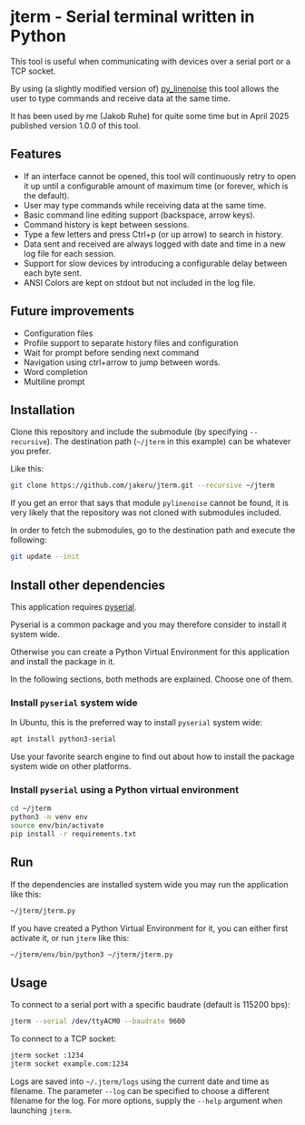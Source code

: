 # jterm - Serial terminal written in Python

This tool is useful when communicating with devices over a serial port or a TCP
socket.

By using (a slightly modified version of)
[py_linenoise](https://github.com/deadsy/py_linenoise) this tool allows the user
to type commands and receive data at the same time.

It has been used by me (Jakob Ruhe) for quite some time but in April 2025
published version 1.0.0 of this tool.

## Features

- If an interface cannot be opened, this tool will continuously retry to open it
  up until a configurable amount of maximum time (or forever, which is the default).
- User may type commands while receiving data at the same time.
- Basic command line editing support (backspace, arrow keys).
- Command history is kept between sessions.
- Type a few letters and press Ctrl+p (or up arrow) to search in history.
- Data sent and received are always logged with date and time in a new log file
  for each session.
- Support for slow devices by introducing a configurable delay between each byte
  sent.
- ANSI Colors are kept on stdout but not included in the log file.

## Future improvements

- Configuration files
- Profile support to separate history files and configuration
- Wait for prompt before sending next command
- Navigation using ctrl+arrow to jump between words.
- Word completion
- Multiline prompt

## Installation

Clone this repository and include the submodule (by specifying `--recursive`).
The destination path (`~/jterm` in this example) can be whatever you prefer.

Like this:

``` sh
git clone https://github.com/jakeru/jterm.git --recursive ~/jterm
```

If you get an error that says that module `pylinenoise` cannot be found, it is
very likely that the repository was not cloned with submodules included.

In order to fetch the submodules, go to the destination path and execute the
following:

``` sh
git update --init
```

## Install other dependencies

This application requires [pyserial](https://pypi.org/project/pyserial/).

Pyserial is a common package and you may therefore consider to install it system
wide.

Otherwise you can create a Python Virtual Environment for this application and
install the package in it.

In the following sections, both methods are explained. Choose one of them.

### Install `pyserial` system wide

In Ubuntu, this is the preferred way to install `pyserial` system wide:

``` sh
apt install python3-serial
```

Use your favorite search engine to find out about how to install the package
system wide on other platforms.

### Install `pyserial` using a Python virtual environment

``` sh
cd ~/jterm
python3 -m venv env
source env/bin/activate
pip install -r requirements.txt
```

## Run

If the dependencies are installed system wide you may run the application like
this:

``` sh
~/jterm/jterm.py
```

If you have created a Python Virtual Environment for it, you can either first
activate it, or run `jterm` like this:

``` sh
~/jterm/env/bin/python3 ~/jterm/jterm.py
```

## Usage

To connect to a serial port with a specific baudrate (default is 115200 bps):

``` sh
jterm --serial /dev/ttyACM0 --baudrate 9600
```

To connect to a TCP socket:

``` sh
jterm socket :1234
jterm socket example.com:1234
```

Logs are saved into `~/.jterm/logs` using the current date and time as filename.
The parameter `--log` can be specified to choose a different filename for the
log. For more options, supply the `--help` argument when launching `jterm`.
